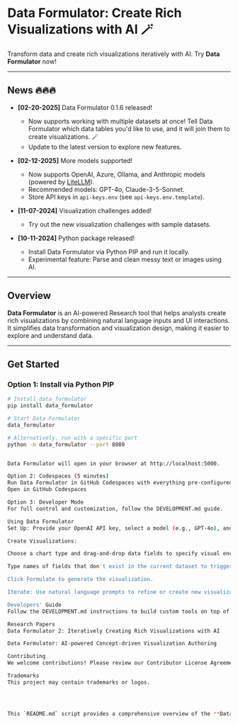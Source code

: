 # Data Formulator: Create Rich Visualizations with AI 🪄

Transform data and create rich visualizations iteratively with AI. Try **Data Formulator** now!

---

## News 🔥🔥🔥

- **[02-20-2025]** Data Formulator 0.1.6 released!  
  - Now supports working with multiple datasets at once! Tell Data Formulator which data tables you'd like to use, and it will join them to create visualizations. 🪄  
  - Update to the latest version to explore new features.

- **[02-12-2025]** More models supported!  
  - Now supports OpenAI, Azure, Ollama, and Anthropic models (powered by [LiteLLM](https://github.com/BerriAI/litellm)).  
  - Recommended models: GPT-4o, Claude-3-5-Sonnet.  
  - Store API keys in `api-keys.env` (see `api-keys.env.template`).  
 

- **[11-07-2024]** Visualization challenges added!  
  - Try out the new visualization challenges with sample datasets.  


- **[10-11-2024]** Python package released!  
  - Install Data Formulator via Python PIP and run it locally.  
  - Experimental feature: Parse and clean messy text or images using AI.  



---

## Overview

**Data Formulator** is an AI-powered Research tool  that helps analysts create rich visualizations by combining natural language inputs and UI interactions. It simplifies data transformation and visualization design, making it easier to explore and understand data.

---

## Get Started

### Option 1: Install via Python PIP

```bash
# Install data_formulator
pip install data_formulator

# Start Data Formulator
data_formulator

# Alternatively, run with a specific port
python -m data_formulator --port 8080


Data Formulator will open in your browser at http://localhost:5000.

Option 2: Codespaces (5 minutes)
Run Data Formulator in GitHub Codespaces with everything pre-configured.
Open in GitHub Codespaces

Option 3: Developer Mode
For full control and customization, follow the DEVELOPMENT.md guide.

Using Data Formulator
Set Up: Provide your OpenAI API key, select a model (e.g., GPT-4o), and choose a dataset.

Create Visualizations:

Choose a chart type and drag-and-drop data fields to specify visual encodings.

Type names of fields that don't exist in the current dataset to trigger AI-powered transformations.

Click Formulate to generate the visualization.

Iterate: Use natural language prompts to refine or create new visualizations.

Developers' Guide
Follow the DEVELOPMENT.md instructions to build custom tools on top of Data Formulator.

Research Papers
Data Formulator 2: Iteratively Creating Rich Visualizations with AI

Data Formulator: AI-powered Concept-driven Visualization Authoring

Contributing
We welcome contributions! Please review our Contributor License Agreement (CLA) and follow the Code of Conduct.

Trademarks
This project may contain trademarks or logos. 




This `README.md` script provides a comprehensive overview of the **Data Formulator** project, including installation instructions, usage guidelines, and contribution details. Let me know if you need further adjustments! 🚀
